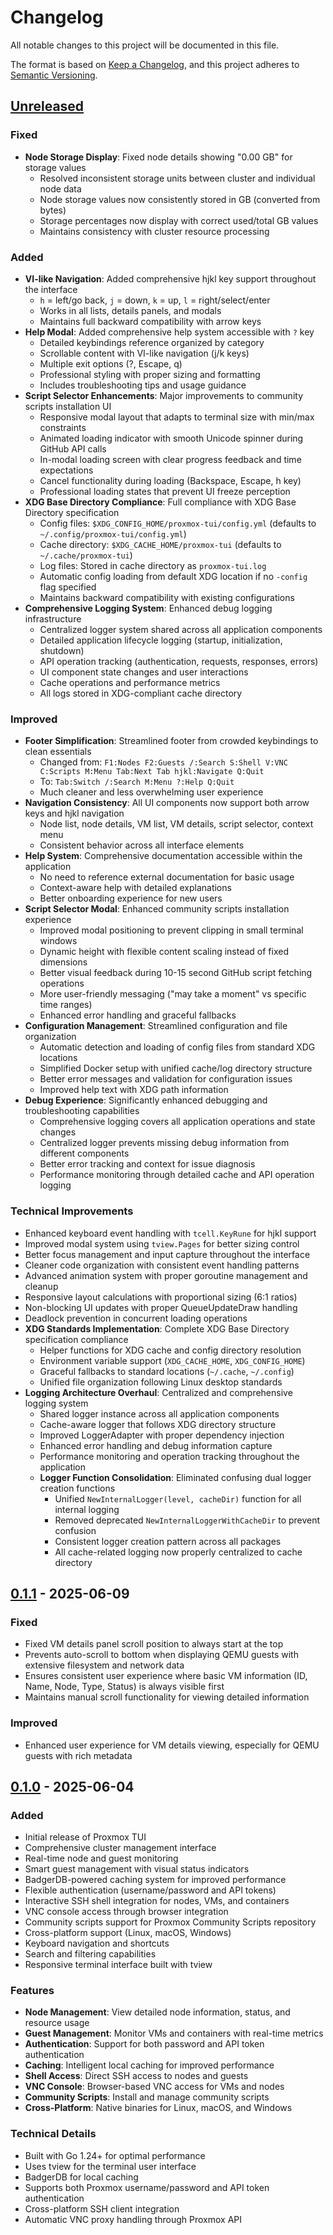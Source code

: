 # Changelog

All notable changes to this project will be documented in this file.

The format is based on [Keep a Changelog](https://keepachangelog.com/en/1.0.0/),
and this project adheres to [Semantic Versioning](https://semver.org/spec/v2.0.0.html).

## [Unreleased]

### Fixed
- **Node Storage Display**: Fixed node details showing "0.00 GB" for storage values
  - Resolved inconsistent storage units between cluster and individual node data
  - Node storage values now consistently stored in GB (converted from bytes)
  - Storage percentages now display with correct used/total GB values
  - Maintains consistency with cluster resource processing

### Added
- **VI-like Navigation**: Added comprehensive hjkl key support throughout the interface
  - `h` = left/go back, `j` = down, `k` = up, `l` = right/select/enter
  - Works in all lists, details panels, and modals
  - Maintains full backward compatibility with arrow keys
- **Help Modal**: Added comprehensive help system accessible with `?` key
  - Detailed keybindings reference organized by category
  - Scrollable content with VI-like navigation (j/k keys)
  - Multiple exit options (?, Escape, q)
  - Professional styling with proper sizing and formatting
  - Includes troubleshooting tips and usage guidance
- **Script Selector Enhancements**: Major improvements to community scripts installation UI
  - Responsive modal layout that adapts to terminal size with min/max constraints
  - Animated loading indicator with smooth Unicode spinner during GitHub API calls
  - In-modal loading screen with clear progress feedback and time expectations
  - Cancel functionality during loading (Backspace, Escape, h key)
  - Professional loading states that prevent UI freeze perception
- **XDG Base Directory Compliance**: Full compliance with XDG Base Directory specification
  - Config files: `$XDG_CONFIG_HOME/proxmox-tui/config.yml` (defaults to `~/.config/proxmox-tui/config.yml`)
  - Cache directory: `$XDG_CACHE_HOME/proxmox-tui` (defaults to `~/.cache/proxmox-tui`)
  - Log files: Stored in cache directory as `proxmox-tui.log`
  - Automatic config loading from default XDG location if no `-config` flag specified
  - Maintains backward compatibility with existing configurations
- **Comprehensive Logging System**: Enhanced debug logging infrastructure
  - Centralized logger system shared across all application components
  - Detailed application lifecycle logging (startup, initialization, shutdown)
  - API operation tracking (authentication, requests, responses, errors)
  - UI component state changes and user interactions
  - Cache operations and performance metrics
  - All logs stored in XDG-compliant cache directory

### Improved
- **Footer Simplification**: Streamlined footer from crowded keybindings to clean essentials
  - Changed from: `F1:Nodes F2:Guests /:Search S:Shell V:VNC C:Scripts M:Menu Tab:Next Tab hjkl:Navigate Q:Quit`
  - To: `Tab:Switch /:Search M:Menu ?:Help Q:Quit`
  - Much cleaner and less overwhelming user experience
- **Navigation Consistency**: All UI components now support both arrow keys and hjkl navigation
  - Node list, node details, VM list, VM details, script selector, context menu
  - Consistent behavior across all interface elements
- **Help System**: Comprehensive documentation accessible within the application
  - No need to reference external documentation for basic usage
  - Context-aware help with detailed explanations
  - Better onboarding experience for new users
- **Script Selector Modal**: Enhanced community scripts installation experience
  - Improved modal positioning to prevent clipping in small terminal windows
  - Dynamic height with flexible content scaling instead of fixed dimensions
  - Better visual feedback during 10-15 second GitHub script fetching operations
  - More user-friendly messaging ("may take a moment" vs specific time ranges)
  - Enhanced error handling and graceful fallbacks
- **Configuration Management**: Streamlined configuration and file organization
  - Automatic detection and loading of config files from standard XDG locations
  - Simplified Docker setup with unified cache/log directory structure
  - Better error messages and validation for configuration issues
  - Improved help text with XDG path information
- **Debug Experience**: Significantly enhanced debugging and troubleshooting capabilities
  - Comprehensive logging covers all application operations and state changes
  - Centralized logger prevents missing debug information from different components
  - Better error tracking and context for issue diagnosis
  - Performance monitoring through detailed cache and API operation logging

### Technical Improvements
- Enhanced keyboard event handling with `tcell.KeyRune` for hjkl support
- Improved modal system using `tview.Pages` for better sizing control
- Better focus management and input capture throughout the interface
- Cleaner code organization with consistent event handling patterns
- Advanced animation system with proper goroutine management and cleanup
- Responsive layout calculations with proportional sizing (6:1 ratios)
- Non-blocking UI updates with proper QueueUpdateDraw handling
- Deadlock prevention in concurrent loading operations
- **XDG Standards Implementation**: Complete XDG Base Directory specification compliance
  - Helper functions for XDG cache and config directory resolution
  - Environment variable support (`XDG_CACHE_HOME`, `XDG_CONFIG_HOME`)
  - Graceful fallbacks to standard locations (`~/.cache`, `~/.config`)
  - Unified file organization following Linux desktop standards
- **Logging Architecture Overhaul**: Centralized and comprehensive logging system
  - Shared logger instance across all application components
  - Cache-aware logger that follows XDG directory structure
  - Improved LoggerAdapter with proper dependency injection
  - Enhanced error handling and debug information capture
  - Performance monitoring and operation tracking throughout the application
  - **Logger Function Consolidation**: Eliminated confusing dual logger creation functions
    - Unified `NewInternalLogger(level, cacheDir)` function for all internal logging
    - Removed deprecated `NewInternalLoggerWithCacheDir` to prevent confusion
    - Consistent logger creation pattern across all packages
    - All cache-related logging now properly centralized to cache directory

## [0.1.1] - 2025-06-09

### Fixed
- Fixed VM details panel scroll position to always start at the top
- Prevents auto-scroll to bottom when displaying QEMU guests with extensive filesystem and network data
- Ensures consistent user experience where basic VM information (ID, Name, Node, Type, Status) is always visible first
- Maintains manual scroll functionality for viewing detailed information

### Improved
- Enhanced user experience for VM details viewing, especially for QEMU guests with rich metadata

## [0.1.0] - 2025-06-04

### Added
- Initial release of Proxmox TUI
- Comprehensive cluster management interface
- Real-time node and guest monitoring
- Smart guest management with visual status indicators
- BadgerDB-powered caching system for improved performance
- Flexible authentication (username/password and API tokens)
- Interactive SSH shell integration for nodes, VMs, and containers
- VNC console access through browser integration
- Community scripts support for Proxmox Community Scripts repository
- Cross-platform support (Linux, macOS, Windows)
- Keyboard navigation and shortcuts
- Search and filtering capabilities
- Responsive terminal interface built with tview

### Features
- **Node Management**: View detailed node information, status, and resource usage
- **Guest Management**: Monitor VMs and containers with real-time metrics
- **Authentication**: Support for both password and API token authentication
- **Caching**: Intelligent local caching for improved performance
- **Shell Access**: Direct SSH access to nodes and guests
- **VNC Console**: Browser-based VNC access for VMs and nodes
- **Community Scripts**: Install and manage community scripts
- **Cross-Platform**: Native binaries for Linux, macOS, and Windows

### Technical Details
- Built with Go 1.24+ for optimal performance
- Uses tview for the terminal user interface
- BadgerDB for local caching
- Supports both Proxmox username/password and API token authentication
- Cross-platform SSH client integration
- Automatic VNC proxy handling through Proxmox API

[Unreleased]: https://github.com/devnullvoid/proxmox-tui/compare/v0.1.1...HEAD
[0.1.1]: https://github.com/devnullvoid/proxmox-tui/compare/v0.1.0...v0.1.1
[0.1.0]: https://github.com/devnullvoid/proxmox-tui/releases/tag/v0.1.0
